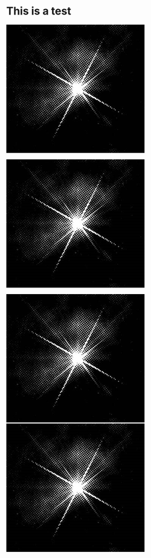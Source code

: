 ﻿
# This is a test

![](/_images/shadow-s-light.jpg)

![](/_images/shadow-s-light.png)

<img src="/_images/shadow-s-light.jpg">

<img src="/_images/shadow-s-light.png">
